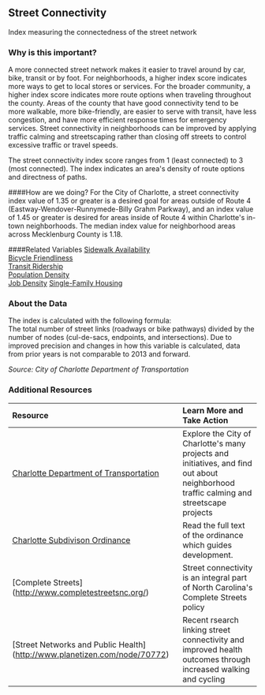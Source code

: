 ## Street Connectivity
Index measuring the connectedness of the street network

### Why is this important?
A more connected street network makes it easier to travel around by car, bike, transit or by foot. For neighborhoods, a higher index score indicates more ways to get to local stores or services. For the broader community, a higher index score indicates more route options when traveling throughout the county. Areas of the county that have good connectivity tend to be more walkable, more bike-friendly, are easier to serve with transit, have less congestion, and have more efficient response times for emergency services. Street connectivity in neighborhoods can be improved by applying traffic calming and streetscaping rather than closing off streets to control excessive traffic or travel speeds. 

The street connectivity index score ranges from 1 (least connected) to 3 (most connected). The index indicates an area's density of route options and directness of paths. 

####How are we doing?
For the City of Charlotte, a street connectivity index value of 1.35 or greater is a desired goal for areas outside of Route 4 (Eastway-Wendover-Runnymede-Billy Grahm Parkway), and an index value of 1.45 or greater is desired for areas inside of Route 4 within Charlotte's in-town neighborhoods. The median index value for neighborhood areas across Mecklenburg County is 1.18. 

####Related Variables
<a href="javascript:void(0)" onclick="model.metricId = 'm70'">Sidewalk Availability</a>  
<a href="javascript:void(0)" onclick="model.metricId = 'm34'">Bicycle Friendliness</a>  
<a href="javascript:void(0)" onclick="model.metricId = 'm44'">Transit Ridership</a>  
<a href="javascript:void(0)" onclick="model.metricId = 'm47'">Population Density</a>  
<a href="javascript:void(0)" onclick="model.metricId = 'm75'">Job Density</a> 
<a href="javascript:void(0)" onclick="model.metricId = 'm30'">Single-Family Housing</a>  


### About the Data
The index is calculated with the following formula:  
The total number of street links (roadways or bike pathways) divided by the number of nodes (cul-de-sacs, endpoints, and intersections). Due to improved precision and changes in how this variable is calculated, data from prior years is not comparable to 2013 and forward.

_Source: City of Charlotte Department of Transportation_

### Additional Resources
| Resource | Learn More and Take Action | 
|:--- | :--- |
|[Charlotte Department of Transportation](http://charmeck.org/city/charlotte/transportation/pages/home.aspx)| Explore the City of Charlotte's many projects and initiatives, and find out about neighborhood traffic calming and streetscape projects
|[Charlotte Subdivison Ordinance](http://library.municode.com/HTML/19970/level3/PTIICOOR_CH20SU_ARTIINGE.html)| Read the full text of the ordinance which guides development.
|[Complete Streets] (http://www.completestreetsnc.org/) |Street connectivity is an integral part of North Carolina's Complete Streets policy
|[Street Networks and Public Health] (http://www.planetizen.com/node/70772) |Recent rsearch linking street connectivity and improved health outcomes through increased walking and cycling
